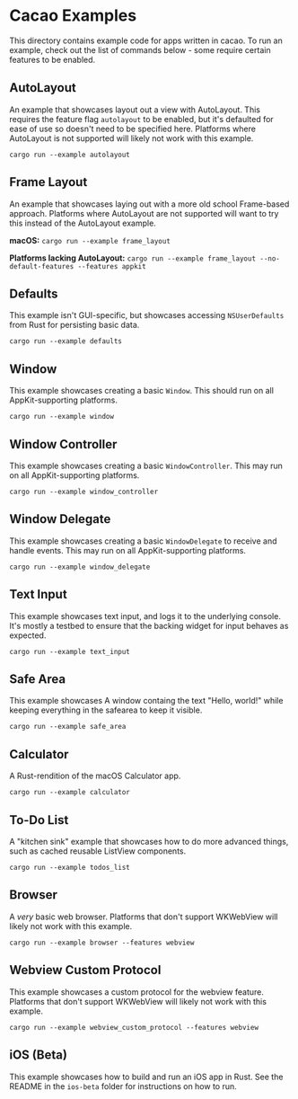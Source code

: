 # Cacao Examples
This directory contains example code for apps written in cacao. To run an example, check out the list of commands below - some require certain features to be enabled.

## AutoLayout
An example that showcases layout out a view with AutoLayout. This requires the feature flag `autolayout` to be enabled, but it's defaulted for ease of use so doesn't need to be specified here. Platforms where AutoLayout is not supported will likely not work with this example.

`cargo run --example autolayout`

## Frame Layout
An example that showcases laying out with a more old school Frame-based approach. Platforms where AutoLayout are not supported will want to try this instead of the AutoLayout example.

**macOS:**
`cargo run --example frame_layout`

**Platforms lacking AutoLayout:**
`cargo run --example frame_layout --no-default-features --features appkit`

## Defaults
This example isn't GUI-specific, but showcases accessing `NSUserDefaults` from Rust for persisting basic data.

`cargo run --example defaults`

## Window
This example showcases creating a basic `Window`. This should run on all AppKit-supporting platforms.

`cargo run --example window`

## Window Controller
This example showcases creating a basic `WindowController`. This may run on all AppKit-supporting platforms.

`cargo run --example window_controller`

## Window Delegate
This example showcases creating a basic `WindowDelegate` to receive and handle events. This may run on all AppKit-supporting platforms.

`cargo run --example window_delegate`

## Text Input
This example showcases text input, and logs it to the underlying console. It's mostly a testbed to ensure that the backing widget for input behaves as expected.

`cargo run --example text_input`

## Safe Area
This example showcases A window containg the text "Hello, world!" while keeping everything in the safearea to keep it visible.

`cargo run --example safe_area`

## Calculator
A Rust-rendition of the macOS Calculator app.

`cargo run --example calculator`

## To-Do List
A "kitchen sink" example that showcases how to do more advanced things, such as cached reusable ListView components.

`cargo run --example todos_list`

## Browser
A _very_ basic web browser. Platforms that don't support WKWebView will likely not work with this example.

`cargo run --example browser --features webview`

## Webview Custom Protocol
This example showcases a custom protocol for the webview feature. Platforms that don't support WKWebView will likely not work with this example.

`cargo run --example webview_custom_protocol --features webview`

## iOS (Beta)
This example showcases how to build and run an iOS app in Rust. See the README in the `ios-beta` folder for instructions on how to run.

